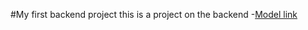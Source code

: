 #My first backend project 
this is a project on the backend
-[Model link](https://app.eraser.io/workspace/YtPqZ1VogxGy1jzIDkzj?origin=share)
